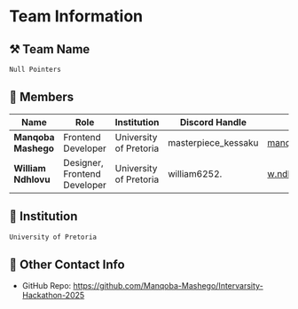 # Team Information

## ⚒️ Team Name
``` c
Null Pointers
```

## 👥 Members
| Name     | Role                | Institution           | Discord Handle | Email |
|----------|---------------------|-----------------------| -------------------|-------------|
| **Manqoba Mashego**   | Frontend Developer   | University of Pretoria | masterpiece_kessaku | <manqoba.mashego@imaginescholar.org> |
| **William Ndhlovu**   | Designer, Frontend Developer  | University of Pretoria | william6252. | <w.ndhlovu0@gmail.com> |


## 🏫 Institution
``` c
University of Pretoria
```

## 📧 Other Contact Info
- GitHub Repo: <https://github.com/Manqoba-Mashego/Intervarsity-Hackathon-2025>
<!-- - Other Info (if available): LinkedIn, Website, etc. -->
